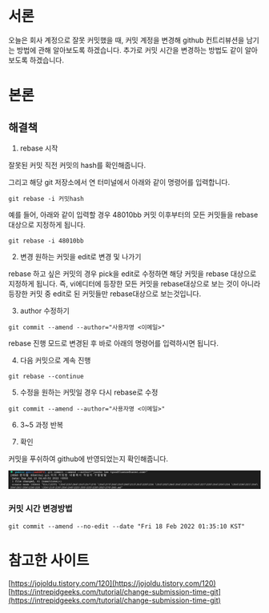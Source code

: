 # 서론

오늘은 회사 계정으로 잘못 커밋했을 때, 커밋 계정을 변경해 github 컨트리뷰션을 남기는 방법에 관해 알아보도록 하겠습니다. 
추가로 커밋 시간을 변경하는 방법도 같이 알아보도록 하겠습니다. 

# 본론

## 해결책

1. rebase 시작

잘못된 커밋 직전 커밋의 hash를 확인해줍니다.

그리고 해당 git 저장소에서 연 터미널에서 아래와 같이 명령어를 입력합니다.

```shell
git rebase -i 커밋hash
```

예를 들어, 아래와 같이 입력할 경우 48010bb 커밋 이후부터의 모든 커밋들을 rebase대상으로 지정하게 됩니다.

```shell
git rebase -i 48010bb
```

2. 변경 원하는 커밋을 edit로 변경 및 나가기

rebase 하고 싶은 커밋의 경우 pick을 edit로 수정하면 해당 커밋을 rebase 대상으로 지정하게 됩니다. 즉, vi에디터에 등장한 모든 커밋을 rebase대상으로 보는 것이 아니라 등장한 커밋 중 edit로 된 커밋들만 rebase대상으로 보는것입니다. 

3. author 수정하기

```shell
git commit --amend --author="사용자명 <이메일>"
```

rebase 진행 모드로 변경된 후 바로 아래의 명령어를 입력하시면 됩니다.

4. 다음 커밋으로 계속 진행

```shell
git rebase --continue
```

5. 수정을 원하는 커밋일 경우 다시 rebase로 수정

```shell
git commit --amend --author="사용자명 <이메일>"
```

6. 3~5 과정 반복

7. 확인

커밋을 푸쉬하여 github에 반영되었는지 확인해줍니다. 

![이미 커밋된 내용에서 작성자 수정하기](./%5BGIT%5D%20%EC%9D%B4%EB%AF%B8%20%EC%BB%A4%EB%B0%8B%EB%90%9C%20%EB%82%B4%EC%9A%A9%EC%97%90%EC%84%9C%20%EC%9E%91%EC%84%B1%EC%9E%90%20%EC%88%98%EC%A0%95%ED%95%98%EA%B8%B0.png)

### 커밋 시간 변경방법

```shell
git commit --amend --no-edit --date "Fri 18 Feb 2022 01:35:10 KST"
```

# 참고한 사이트

[https://jojoldu.tistory.com/120](https://jojoldu.tistory.com/120)
[https://intrepidgeeks.com/tutorial/change-submission-time-git](https://intrepidgeeks.com/tutorial/change-submission-time-git)
